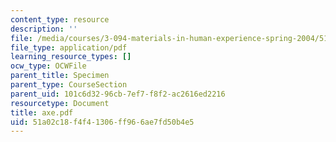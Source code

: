 ```yaml
---
content_type: resource
description: ''
file: /media/courses/3-094-materials-in-human-experience-spring-2004/51a02c18f4f41306ff966ae7fd50b4e5_axe.pdf
file_type: application/pdf
learning_resource_types: []
ocw_type: OCWFile
parent_title: Specimen
parent_type: CourseSection
parent_uid: 101c6d32-96cb-7ef7-f8f2-ac2616ed2216
resourcetype: Document
title: axe.pdf
uid: 51a02c18-f4f4-1306-ff96-6ae7fd50b4e5
---
```

